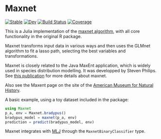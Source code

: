 # Maxnet

[![Stable](https://img.shields.io/badge/docs-stable-blue.svg)](https://tiemvanderdeure.github.io/Maxnet.jl/stable/)
[![Dev](https://img.shields.io/badge/docs-dev-blue.svg)](https://tiemvanderdeure.github.io/Maxnet.jl/dev/)
[![Build Status](https://github.com/tiemvanderdeure/Maxnet.jl/actions/workflows/CI.yml/badge.svg?branch=master)](https://github.com/tiemvanderdeure/Maxnet.jl/actions/workflows/CI.yml?query=branch%3Amaster)
[![Coverage](https://codecov.io/gh/tiemvanderdeure/Maxnet.jl/branch/master/graph/badge.svg)](https://codecov.io/gh/tiemvanderdeure/Maxnet.jl)

This is a Julia implementation of the [maxnet algorithm](https://github.com/mrmaxent/maxnet), with all core functionality in the original R package.

Maxnet transforms input data in various ways and then uses the GLMnet algorithm to fit a lasso path, selecting the best variables and transformations.

Maxnet is closely related to the Java MaxEnt application, which is widely used in species distribution modelling. It was developped by Steven Philips. See [this publication](https://doi.org/10.1111/ecog.03049) for more details about maxnet.

Also see the Maxent page on the site of the [American Museum for Natural History](https://biodiversityinformatics.amnh.org/open_source/maxent/).

A basic example, using a toy dataset included in the package:
```julia
using Maxnet
p_a, env = Maxnet.bradypus()
bradypus_model = maxnet(p_a, env)
prediction = predict(bradypus_model, env)
```

Maxnet integrates with [MLJ](https://github.com/alan-turing-institute/MLJ.jl) through the `MaxnetBinaryClassifier` type.
